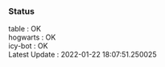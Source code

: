 ### Status


table : OK  
hogwarts : OK  
icy-bot : OK  
Latest Update : 2022-01-22 18:07:51.250025
